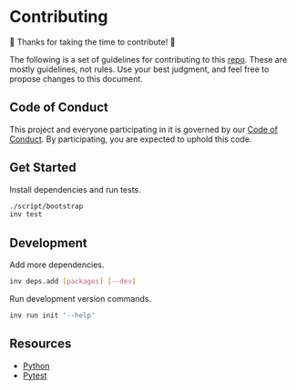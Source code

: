 # Contributing

:tada: Thanks for taking the time to contribute! :tada:

The following is a set of guidelines for contributing to this [repo](https://github.com/benchmarker/cli).
These are mostly guidelines, not rules. Use your best judgment, and feel free to propose changes to this document.

## Code of Conduct

This project and everyone participating in it is governed by our [Code of Conduct](CODE_OF_CONDUCT.md). By participating, you are expected to uphold this code.

## Get Started

Install dependencies and run tests.

```sh
./script/bootstrap
inv test
```

## Development

Add more dependencies.

```sh
inv deps.add [packages] [--dev]
```

Run development version commands.

```sh
inv run init '--help'
```

## Resources

- [Python](https://docs.python.org/3/)
- [Pytest](https://docs.pytest.org/en/7.0.x/)
